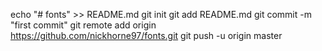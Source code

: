 echo "# fonts" >> README.md
git init
git add README.md
git commit -m "first commit"
git remote add origin https://github.com/nickhorne97/fonts.git
git push -u origin master
